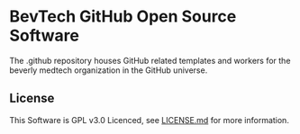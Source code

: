 # BevTech GitHub Open Source Software
The .github repository houses GitHub related templates and workers for the beverly medtech organization in the GitHub universe.

## License
This Software is GPL v3.0 Licenced, see [LICENSE.md]() for more information.
